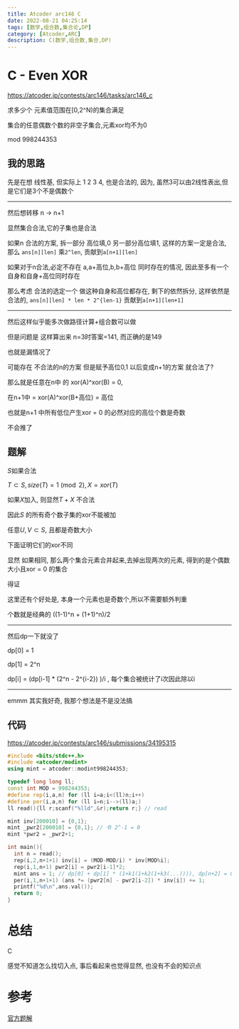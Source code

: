 ```yaml
---
title: Atcoder arc146 C
date: 2022-08-21 04:25:14
tags: [数学,组合数,集合论,DP]
category: [Atcoder,ARC]
description: C(数学,组合数,集合,DP)
---
```


# C - Even XOR

https://atcoder.jp/contests/arc146/tasks/arc146_c

求多少个 元素值范围在[0,2^N)的集合满足

集合的任意偶数个数的非空子集合,元素xor均不为0

mod 998244353

## 我的思路

先是在想 线性基, 但实际上 1 2 3 4, 也是合法的, 因为, 虽然3可以由2线性表出,但是它们是3个不是偶数个

---

然后想转移 n -> n+1

显然集合合法,它的子集也是合法

如果n 合法的方案, 拆一部分 高位填,0 另一部分高位填1, 这样的方案一定是合法, 那么 `ans[n][len]` 乘`2^len`, 贡献到`a[n+1][len]`

如果对于n合法,必定不存在 a,a+高位,b,b+高位 同时存在的情况, 因此至多有一个 自身和自身+高位同时存在

那么考虑 合法的选定一个 做这种自身和高位都存在, 剩下的依然拆分, 这样依然是合法的, `ans[n][len] * len * 2^{len-1}` 贡献到`a[n+1][len+1]`

---

然后这样似乎能多次做路径计算+组合数可以做

但是问题是 这样算出来 n=3时答案=141, 而正确的是149

也就是漏情况了

可能存在 不合法的n的方案 但是赋予高位0,1 以后变成n+1的方案 就合法了?

那么就是任意在n中 的 xor(A)^xor(B) = 0, 

在n+1中 = xor(A)^xor(B+高位) = 高位

也就是n+1 中所有低位产生xor = 0 的必然对应的高位个数是奇数

不会推了

<!--more-->

## 题解

$S$如果合法

$T \subset S,size(T) = 1 \pmod 2, X = xor(T)$

如果$X$加入, 则显然$T + X$ 不合法

因此$S$ 的所有奇个数子集的xor不能被加

任意$U,V \subset S$, 且都是奇数大小

下面证明它们的xor不同

显然 如果相同, 那么两个集合元素合并起来,去掉出现两次的元素, 得到的是个偶数大小且xor = 0 的集合

得证

这里还有个好处是, 本身一个元素也是奇数个,所以不需要额外判重

个数就是经典的 ((1-1)^n + (1+1)^n)/2

---

然后dp一下就没了

dp[0] = 1

dp[1] = 2^n

dp[i] = (dp[i-1] * (2^n - 2^{i-2})  )/i , 每个集合被统计了i次因此除以i

---

emmm 其实我好奇, 我那个想法是不是没法搞

## 代码

https://atcoder.jp/contests/arc146/submissions/34195315

```cpp
#include <bits/stdc++.h>
#include <atcoder/modint>
using mint = atcoder::modint998244353;

typedef long long ll;
const int MOD = 998244353;
#define rep(i,a,n) for (ll i=a;i<(ll)n;i++)
#define per(i,a,n) for (ll i=n;i-->(ll)a;)
ll read(){ll r;scanf("%lld",&r);return r;} // read

mint inv[200010] = {0,1};
mint _pwr2[200010] = {0,1}; // 令 2^-1 = 0
mint *pwr2 = _pwr2+1;

int main(){
  int n = read();
  rep(i,2,n+1+1) inv[i] = (MOD-MOD/i) * inv[MOD%i];
  rep(i,1,n+1) pwr2[i] = pwr2[i-1]*2;
  mint ans = 1; // dp[0] + dp[1] * (1+k1(1+k2(1+k3(...)))), dp[n+2] = 0
  per(i,1,n+1+1) (ans *= (pwr2[n] - pwr2[i-2]) * inv[i]) += 1;
  printf("%d\n",ans.val());
  return 0;
}
```

# 总结

C

感觉不知道怎么找切入点, 事后看起来也觉得显然, 也没有不会的知识点

# 参考

[官方题解](https://atcoder.jp/contests/arc146/editorial)

